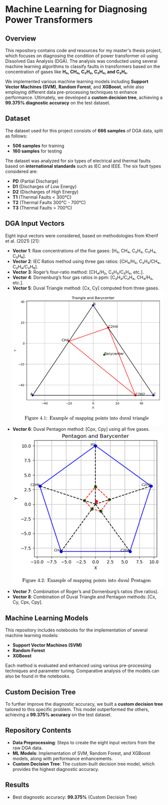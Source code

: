 # Machine Learning for Diagnosing Power Transformers

## Overview
This repository contains code and resources for my master's thesis project, which focuses on diagnosing the condition of power transformer oil using Dissolved Gas Analysis (DGA). The analysis was conducted using several machine learning algorithms to classify faults in transformers based on the concentration of gases like **H₂, CH₄, C₂H₂, C₂H₄, and C₂H₆**.

We implemented various machine learning models including **Support Vector Machines (SVM)**, **Random Forest**, and **XGBoost**, while also employing different data pre-processing techniques to enhance performance. Ultimately, we developed a **custom decision tree**, achieving a **99.375% diagnostic accuracy** on the test dataset.

## Dataset
The dataset used for this project consists of **666 samples** of DGA data, split as follows:
- **506 samples** for training
- **160 samples** for testing

The dataset was analyzed for six types of electrical and thermal faults based on **international standards** such as IEC and IEEE. The six fault types considered are:
- **PD** (Partial Discharge)
- **D1** (Discharges of Low Energy)
- **D2** (Discharges of High Energy)
- **T1** (Thermal Faults < 300°C)
- **T2** (Thermal Faults 300°C - 700°C)
- **T3** (Thermal Faults > 700°C)

## DGA Input Vectors
Eight input vectors were considered, based on methodologies from Kherif et al. (2021) [21]:

- **Vector 1**: Raw concentrations of the five gases: [H₂, CH₄, C₂H₂, C₂H₄, C₂H₆].
- **Vector 2**: IEC Ratios method using three gas ratios: [CH₄/H₂, C₂H₂/CH₄, C₂H₄/C₂H₆].
- **Vector 3**: Roger’s four-ratio method: [CH₄/H₂, C₂H₂/C₂H₄, etc.].
- **Vector 4**: Dornenburg’s four gas ratios in ppm: [C₂H₂/C₂H₄, CH₄/H₂, etc.].
- **Vector 5**: Duval Triangle method: [Cx, Cy] computed from three gases.
![Duval Triangle Example](Images/Tri.png)
- **Vector 6**: Duval Pentagon method: [Cpx, Cpy] using all five gases.
![Duval Pentagon Example](Images/penta.png)
- **Vector 7**: Combination of Roger’s and Dornenburg’s ratios (five ratios).
- **Vector 8**: Combination of Duval Triangle and Pentagon methods: [Cx, Cy, Cpx, Cpy].


## Machine Learning Models
This repository includes notebooks for the implementation of several machine learning models:
- **Support Vector Machines (SVM)**
- **Random Forest**
- **XGBoost**

Each method is evaluated and enhanced using various pre-processing techniques and parameter tuning. Comparative analysis of the models can also be found in the notebooks.

## Custom Decision Tree
To further improve the diagnostic accuracy, we built a **custom decision tree** tailored to this specific problem. This model outperformed the others, achieving a **99.375% accuracy** on the test dataset.

## Repository Contents
- **Data Preprocessing**: Steps to create the eight input vectors from the raw DGA data.
- **ML Models**: Implementation of SVM, Random Forest, and XGBoost models, along with performance enhancements.
- **Custom Decision Tree**: The custom-built decision tree model, which provides the highest diagnostic accuracy.

## Results
- Best diagnostic accuracy: **99.375%** (Custom Decision Tree)
